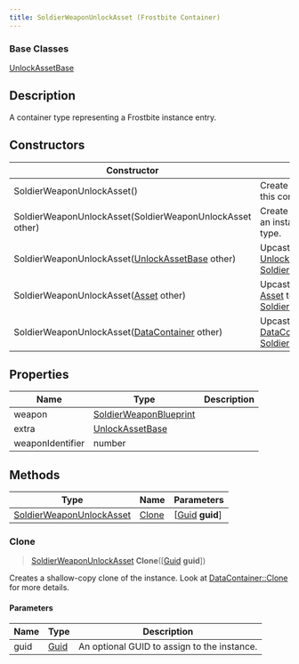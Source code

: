```yaml
---
title: SoldierWeaponUnlockAsset (Frostbite Container)
---
```

### Base Classes

[UnlockAssetBase](UnlockAssetBase)

## Description

A container type representing a Frostbite instance entry.

## Constructors

| Constructor                                                                         | Description                                                                                                                             |
| ----------------------------------------------------------------------------------- | --------------------------------------------------------------------------------------------------------------------------------------- |
| SoldierWeaponUnlockAsset()                                                          | Create a new instance of this container type.                                                                                           |
| SoldierWeaponUnlockAsset(SoldierWeaponUnlockAsset other)                            | Create a reference copy of an instance of the same type.                                                                                |
| SoldierWeaponUnlockAsset([UnlockAssetBase](UnlockAssetBase) other)                  | Upcast an instance of type [UnlockAssetBase](UnlockAssetBase) to [SoldierWeaponUnlockAsset](SoldierWeaponUnlockAsset).                  |
| SoldierWeaponUnlockAsset([Asset](Asset) other)                                      | Upcast an instance of type [Asset](Asset) to [SoldierWeaponUnlockAsset](SoldierWeaponUnlockAsset).                                      |
| SoldierWeaponUnlockAsset([DataContainer](/vext/ref/cls/shr/datacontainer) other) | Upcast an instance of type [DataContainer](/vext/ref/cls/shr/datacontainer) to [SoldierWeaponUnlockAsset](SoldierWeaponUnlockAsset). |

## Properties

| Name             | Type                                             | Description |
| ---------------- | ------------------------------------------------ | ----------- |
| weapon           | [SoldierWeaponBlueprint](SoldierWeaponBlueprint) |             |
| extra            | [UnlockAssetBase](UnlockAssetBase)               |             |
| weaponIdentifier | number                                           |             |

## Methods

| Type                                                 | Name            | Parameters                                     |
| ---------------------------------------------------- | --------------- | ---------------------------------------------- |
| [SoldierWeaponUnlockAsset](SoldierWeaponUnlockAsset) | [Clone](#clone) | \[[Guid](/vext/ref/cls/shr/guid) **guid**\] |

### Clone

> [SoldierWeaponUnlockAsset](SoldierWeaponUnlockAsset) **Clone**(\[[Guid](/vext/ref/cls/shr/guid) **guid**\])

Creates a shallow-copy clone of the instance. Look at [DataContainer::Clone](/vext/ref/cls/shr/datacontainer#clone) for more details.

#### Parameters

| Name | Type         | Description                                 |
| ---- | ------------ | ------------------------------------------- |
| guid | [Guid](Guid) | An optional GUID to assign to the instance. |
